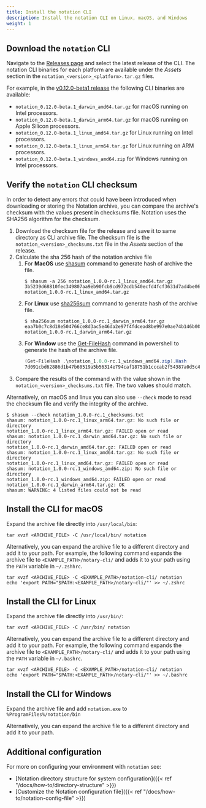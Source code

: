 ```yaml
---
title: Install the notation CLI
description: Install the notation CLI on Linux, macOS, and Windows
weight: 1
---
```


## Download the `notation` CLI

Navigate to the [Releases page](https://github.com/notaryproject/notation/releases) and select the latest release of the CLI. The notation CLI binaries for each platform are available under the *Assets* section in the `notation_<version>_<platform>.tar.gz` files.

For example, in the [v0.12.0-beta1 release](https://github.com/notaryproject/notation/releases/tag/v0.12.0-beta.1) the following CLI binaries are available:

* `notation_0.12.0-beta.1_darwin_amd64.tar.gz` for macOS running on Intel processors.
* `notation_0.12.0-beta.1_darwin_arm64.tar.gz` for macOS running on Apple Silicon processors.
* `notation_0.12.0-beta.1_linux_amd64.tar.gz` for Linux running on Intel processors.
* `notation_0.12.0-beta.1_linux_arm64.tar.gz` for Linux running on ARM processors.
* `notation_0.12.0-beta.1_windows_amd64.zip` for Windows running on Intel processors.

## Verify the `notation` CLI checksum

In order to detect any errors that could have been introduced when downloading or storing the Notation archive, you can compare the archive's checksum with the values present in checksums file. Notation uses the SHA256 algorithm for the checksum.

1. Download the checksum file for the release and save it to same directory as CLI archive file. The checksum file is the `notation_<version>_checksums.txt` file in the *Assets* section of the release.
2. Calculate the sha 256 hash of the notation archive file
    1. For **MacOS** use [shasum](https://www.unix.com/man-page/osx/1/SHASUM) command to generate hash of archive the file.
        ```shell
        $ shasum -a 256 notation_1.0.0-rc.1_linux_amd64.tar.gz 
        3b5239d68810fec349807aa9eb90fcb9cd972cdb540ecfd4fcf3631d7ad4be06  notation_1.0.0-rc.1_linux_amd64.tar.gz
        ```
    2. For **Linux** use [sha256sum](https://www.unix.com/man-page/linux/1/sha256sum) command to generate hash of the archive file.
        ```shell
        $ sha256sum notation_1.0.0-rc.1_darwin_arm64.tar.gz
        eaa7b0c7c8d18e504766ce8d3ac5e46da2e97f4fdcead8be997e0ae74b146b00  notation_1.0.0-rc.1_darwin_arm64.tar.gz
        ```
    3. For **Window** use the [Get-FileHash](https://learn.microsoft.com/powershell/module/microsoft.powershell.utility/get-filehash?view=powershell-7.3) command in powershell to generate the hash of the archive file.
        ```powershell
        (Get-FileHash .\notation_1.0.0-rc.1_windows_amd64.zip).Hash
        7d091cbd62886d1b47b60519a5b56314e794caf18751b1cccab2f54387a0d5c4
        ```
3. Compare the results of the command with the value shown in the `notation_<version>_checksums.txt` file. The two values should match.

Alternatively, on macOS and linux you can also use `--check` mode to read the checksum file and verify the integrity of the archive.
```shell
$ shasum --check notation_1.0.0-rc.1_checksums.txt
shasum: notation_1.0.0-rc.1_linux_arm64.tar.gz: No such file or directory
notation_1.0.0-rc.1_linux_arm64.tar.gz: FAILED open or read
shasum: notation_1.0.0-rc.1_darwin_amd64.tar.gz: No such file or directory
notation_1.0.0-rc.1_darwin_amd64.tar.gz: FAILED open or read
shasum: notation_1.0.0-rc.1_linux_amd64.tar.gz: No such file or directory
notation_1.0.0-rc.1_linux_amd64.tar.gz: FAILED open or read
shasum: notation_1.0.0-rc.1_windows_amd64.zip: No such file or directory
notation_1.0.0-rc.1_windows_amd64.zip: FAILED open or read
notation_1.0.0-rc.1_darwin_arm64.tar.gz: OK
shasum: WARNING: 4 listed files could not be read
```

## Install the CLI for macOS

Expand the archive file directly into `/usr/local/bin`:

```console
tar xvzf <ARCHIVE_FILE> -C /usr/local/bin/ notation
```

Alternatively, you can expand the archive file to a different directory and add it to your path. For example, the following command expands the archive file to `<EXAMPLE_PATH>/notary-cli/` and adds it to your path using the `PATH` variable in `~/.zshhrc`.

```console
tar xvzf <ARCHIVE_FILE> -C <EXAMPLE_PATH>/notation-cli/ notation
echo 'export PATH="$PATH:<EXAMPLE_PATH>/notary-cli/"' >> ~/.zshrc
```

## Install the CLI for Linux

Expand the archive file directly into `/usr/bin/`:

```console
tar xvzf <ARCHIVE_FILE> -C /usr/bin/ notation
```

Alternatively, you can expand the archive file to a different directory and add it to your path. For example, the following command expands the archive file to `<EXAMPLE_PATH>/notary-cli/` and adds it to your path using the `PATH` variable in `~/.bashrc`.

```console
tar xvzf <ARCHIVE_FILE> -C <EXAMPLE_PATH>/notation-cli/ notation
echo 'export PATH="$PATH:<EXAMPLE_PATH>/notary-cli/"' >> ~/.bashrc
```

## Install the CLI for Windows

Expand the archive file and add `notation.exe` to `%ProgramFiles%/notation/bin`

Alternatively, you can expand the archive file to a different directory and add it to your path.

## Additional configuration

For more on configuring your environment with `notation` see:

- [Notation directory structure for system configuration]({{< ref "/docs/how-to/directory-structure" >}})
- [Customize the Notation configuration file]({{< ref "/docs/how-to/notation-config-file" >}})